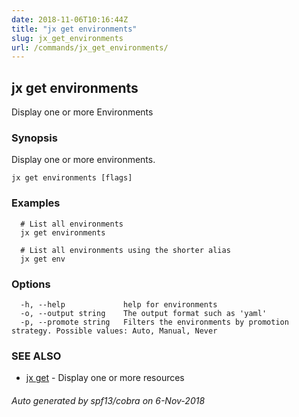 ```yaml
---
date: 2018-11-06T10:16:44Z
title: "jx get environments"
slug: jx_get_environments
url: /commands/jx_get_environments/
---
```

## jx get environments

Display one or more Environments

### Synopsis

Display one or more environments.

```
jx get environments [flags]
```

### Examples

```
  # List all environments
  jx get environments
  
  # List all environments using the shorter alias
  jx get env
```

### Options

```
  -h, --help             help for environments
  -o, --output string    The output format such as 'yaml'
  -p, --promote string   Filters the environments by promotion strategy. Possible values: Auto, Manual, Never
```

### SEE ALSO

* [jx get](/commands/jx_get/)	 - Display one or more resources

###### Auto generated by spf13/cobra on 6-Nov-2018
